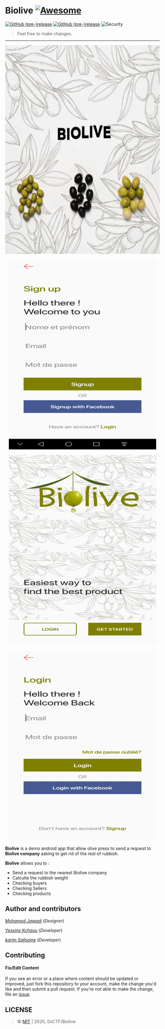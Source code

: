 # Biolive [![Awesome](https://cdn.rawgit.com/sindresorhus/awesome/d7305f38d29fed78fa85652e3a63e154dd8e8829/media/badge.svg)](https://github.com/0xCTF/FindMyResults)
[![GitHub (pre-)release](https://img.shields.io/badge/version-v1.0.9-orange.svg)](https://github.com/0xCTF/FindMyResults/releases/tag/1.0.9) 
[![GitHub (pre-)release](https://img.shields.io/appveyor/ci/gruntjs/grunt.svg)]() 
![Security](https://hakiri.io/github/jekyll/jekyll/master.svg)

> Feel free to make changes.


---

<p align="center">
  <img width="680" height="680" src="biolive.gif">
</p>

<p align="center">
  <img width="480" height="620" src="1.jpg">
</p><p align="center">
  <img width="480" height="620" src="2.jpg">
</p><p align="center">
  <img width="480" height="620" src="3.jpg">
</p>




**Biolive** is a demo android app that allow olive press to send a request to **Biolive company** asking to get rid of the rest of rubbish.

**Biolive** allows you to :

* Send a request to the nearest Biolive company
* Calculte the rubbish weight
* Checking buyers
* Checking Sellers
* Checking products


## Author and contributors
[*Mohamed Jawadi*](https://facebook.com/0xmohamed) (*Designer*)

[*Yessine Kchaou*](https://www.facebook.com/nisay.james) (*Developer*)

[*karim Safagine*](https://www.facebook.com/karim.safagine) (*Developer*)

## Contributing

#### Fix/Edit Content

If you see an error or a place where content should be updated or improved, just fork this repository to your account, make the change you'd like and then submit a pull request. If you're not able to make the change, file an [issue](https://github.com/0xCTF/Biolive/issues).


## LICENSE
> © [MIT](https://github.com/0xCTF/Biolive/blob/master/LICENSE) | 2020, 0xCTF/Biolive


